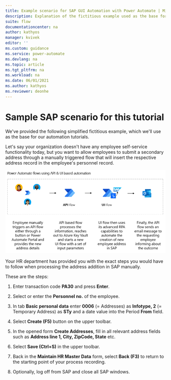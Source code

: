 ```yaml
---
title: Example scenario for SAP GUI Automation with Power Automate | Microsoft Docs
description: Explanation of the fictitious example used as the base for our RPA SAP automation tutorials.
suite: flow
documentationcenter: na
author: kathyos
manager: kvivek
editor: ''
ms.custom: guidance
ms.service: power-automate
ms.devlang: na
ms.topic: article
ms.tgt_pltfrm: na
ms.workload: na
ms.date: 06/01/2021
ms.author: kathyos
ms.reviewer: deonhe
---
```


# Sample SAP scenario for this tutorial

We've provided the following simplified fictitious example, which we'll use as the base for our automation tutorials.

Let's say your organization doesn't have any employee self-service functionality today, but you want to allow employees to submit a secondary address through a manually triggered flow that will insert the respective address record in the employee's personnel record.

![Diagram of the example automation where the employee triggers an cloud flow  the cloud flow gets the secrets from Azure Key Vault and starts the UI flow  the UI flow uses RPA to automate a new address in SAP  and the cloud flow emails a status message back to the employee ](media/diagram-example-automation.png)

Your HR department has provided you with the exact steps you would have to follow when processing the address addition in SAP manually.

These are the steps:

1.  Enter transaction code **PA30** and press **Enter**.

2.  Select or enter the **Personnel no.** of the employee.

3.  In tab **Basic personal data** enter **0006** (= Addresses) as **Infotype, 2** (= Temporary Address) as **STy** and a date value into the Period **From** field.

4.  Select **Create (F5)** button on the upper toolbar.

5.  In the opened form **Create Addresses**, fill in all relevant address fields such as **Address line 1, City, ZipCode, State** etc.

6.  Select **Save (Ctrl+S)** in the upper toolbar.

7.  Back in the **Maintain HR Master Data** form, select **Back (F3)** to return to the starting point of your process recording.

8.  Optionally, log off from SAP and close all SAP windows.
